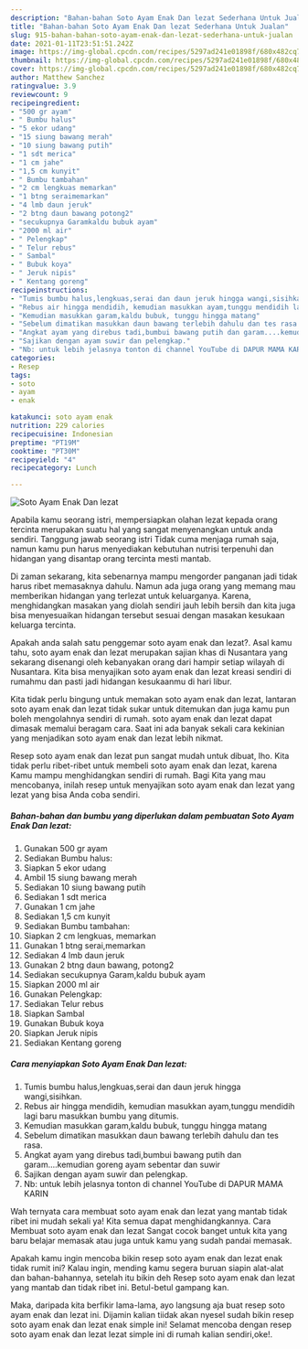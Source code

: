 ```yaml
---
description: "Bahan-bahan Soto Ayam Enak Dan lezat Sederhana Untuk Jualan"
title: "Bahan-bahan Soto Ayam Enak Dan lezat Sederhana Untuk Jualan"
slug: 915-bahan-bahan-soto-ayam-enak-dan-lezat-sederhana-untuk-jualan
date: 2021-01-11T23:51:51.242Z
image: https://img-global.cpcdn.com/recipes/5297ad241e01898f/680x482cq70/soto-ayam-enak-dan-lezat-foto-resep-utama.jpg
thumbnail: https://img-global.cpcdn.com/recipes/5297ad241e01898f/680x482cq70/soto-ayam-enak-dan-lezat-foto-resep-utama.jpg
cover: https://img-global.cpcdn.com/recipes/5297ad241e01898f/680x482cq70/soto-ayam-enak-dan-lezat-foto-resep-utama.jpg
author: Matthew Sanchez
ratingvalue: 3.9
reviewcount: 9
recipeingredient:
- "500 gr ayam"
- " Bumbu halus"
- "5 ekor udang"
- "15 siung bawang merah"
- "10 siung bawang putih"
- "1 sdt merica"
- "1 cm jahe"
- "1,5 cm kunyit"
- " Bumbu tambahan"
- "2 cm lengkuas memarkan"
- "1 btng seraimemarkan"
- "4 lmb daun jeruk"
- "2 btng daun bawang potong2"
- "secukupnya Garamkaldu bubuk ayam"
- "2000 ml air"
- " Pelengkap"
- " Telur rebus"
- " Sambal"
- " Bubuk koya"
- " Jeruk nipis"
- " Kentang goreng"
recipeinstructions:
- "Tumis bumbu halus,lengkuas,serai dan daun jeruk hingga wangi,sisihkan."
- "Rebus air hingga mendidih, kemudian masukkan ayam,tunggu mendidih lagi baru masukkan bumbu yang ditumis."
- "Kemudian masukkan garam,kaldu bubuk, tunggu hingga matang"
- "Sebelum dimatikan masukkan daun bawang terlebih dahulu dan tes rasa."
- "Angkat ayam yang direbus tadi,bumbui bawang putih dan garam....kemudian goreng ayam sebentar dan suwir"
- "Sajikan dengan ayam suwir dan pelengkap."
- "Nb: untuk lebih jelasnya tonton di channel YouTube di DAPUR MAMA KARIN"
categories:
- Resep
tags:
- soto
- ayam
- enak

katakunci: soto ayam enak 
nutrition: 229 calories
recipecuisine: Indonesian
preptime: "PT19M"
cooktime: "PT30M"
recipeyield: "4"
recipecategory: Lunch

---
```



![Soto Ayam Enak Dan lezat](https://img-global.cpcdn.com/recipes/5297ad241e01898f/680x482cq70/soto-ayam-enak-dan-lezat-foto-resep-utama.jpg)

Apabila kamu seorang istri, mempersiapkan olahan lezat kepada orang tercinta merupakan suatu hal yang sangat menyenangkan untuk anda sendiri. Tanggung jawab seorang istri Tidak cuma menjaga rumah saja, namun kamu pun harus menyediakan kebutuhan nutrisi terpenuhi dan hidangan yang disantap orang tercinta mesti mantab.

Di zaman  sekarang, kita sebenarnya mampu mengorder panganan jadi tidak harus ribet memasaknya dahulu. Namun ada juga orang yang memang mau memberikan hidangan yang terlezat untuk keluarganya. Karena, menghidangkan masakan yang diolah sendiri jauh lebih bersih dan kita juga bisa menyesuaikan hidangan tersebut sesuai dengan masakan kesukaan keluarga tercinta. 



Apakah anda salah satu penggemar soto ayam enak dan lezat?. Asal kamu tahu, soto ayam enak dan lezat merupakan sajian khas di Nusantara yang sekarang disenangi oleh kebanyakan orang dari hampir setiap wilayah di Nusantara. Kita bisa menyajikan soto ayam enak dan lezat kreasi sendiri di rumahmu dan pasti jadi hidangan kesukaanmu di hari libur.

Kita tidak perlu bingung untuk memakan soto ayam enak dan lezat, lantaran soto ayam enak dan lezat tidak sukar untuk ditemukan dan juga kamu pun boleh mengolahnya sendiri di rumah. soto ayam enak dan lezat dapat dimasak memalui beragam cara. Saat ini ada banyak sekali cara kekinian yang menjadikan soto ayam enak dan lezat lebih nikmat.

Resep soto ayam enak dan lezat pun sangat mudah untuk dibuat, lho. Kita tidak perlu ribet-ribet untuk membeli soto ayam enak dan lezat, karena Kamu mampu menghidangkan sendiri di rumah. Bagi Kita yang mau mencobanya, inilah resep untuk menyajikan soto ayam enak dan lezat yang lezat yang bisa Anda coba sendiri.

<!--inarticleads1-->

##### Bahan-bahan dan bumbu yang diperlukan dalam pembuatan Soto Ayam Enak Dan lezat:

1. Gunakan 500 gr ayam
1. Sediakan  Bumbu halus:
1. Siapkan 5 ekor udang
1. Ambil 15 siung bawang merah
1. Sediakan 10 siung bawang putih
1. Sediakan 1 sdt merica
1. Gunakan 1 cm jahe
1. Sediakan 1,5 cm kunyit
1. Sediakan  Bumbu tambahan:
1. Siapkan 2 cm lengkuas, memarkan
1. Gunakan 1 btng serai,memarkan
1. Sediakan 4 lmb daun jeruk
1. Gunakan 2 btng daun bawang, potong2
1. Sediakan secukupnya Garam,kaldu bubuk ayam
1. Siapkan 2000 ml air
1. Gunakan  Pelengkap:
1. Sediakan  Telur rebus
1. Siapkan  Sambal
1. Gunakan  Bubuk koya
1. Siapkan  Jeruk nipis
1. Sediakan  Kentang goreng




<!--inarticleads2-->

##### Cara menyiapkan Soto Ayam Enak Dan lezat:

1. Tumis bumbu halus,lengkuas,serai dan daun jeruk hingga wangi,sisihkan.
1. Rebus air hingga mendidih, kemudian masukkan ayam,tunggu mendidih lagi baru masukkan bumbu yang ditumis.
1. Kemudian masukkan garam,kaldu bubuk, tunggu hingga matang
1. Sebelum dimatikan masukkan daun bawang terlebih dahulu dan tes rasa.
1. Angkat ayam yang direbus tadi,bumbui bawang putih dan garam....kemudian goreng ayam sebentar dan suwir
1. Sajikan dengan ayam suwir dan pelengkap.
1. Nb: untuk lebih jelasnya tonton di channel YouTube di DAPUR MAMA KARIN




Wah ternyata cara membuat soto ayam enak dan lezat yang mantab tidak ribet ini mudah sekali ya! Kita semua dapat menghidangkannya. Cara Membuat soto ayam enak dan lezat Sangat cocok banget untuk kita yang baru belajar memasak atau juga untuk kamu yang sudah pandai memasak.

Apakah kamu ingin mencoba bikin resep soto ayam enak dan lezat enak tidak rumit ini? Kalau ingin, mending kamu segera buruan siapin alat-alat dan bahan-bahannya, setelah itu bikin deh Resep soto ayam enak dan lezat yang mantab dan tidak ribet ini. Betul-betul gampang kan. 

Maka, daripada kita berfikir lama-lama, ayo langsung aja buat resep soto ayam enak dan lezat ini. Dijamin kalian tiidak akan nyesel sudah bikin resep soto ayam enak dan lezat enak simple ini! Selamat mencoba dengan resep soto ayam enak dan lezat lezat simple ini di rumah kalian sendiri,oke!.

